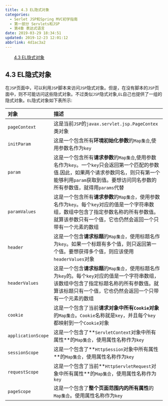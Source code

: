 ```yaml
---
title: 4.3 EL隐式对象
categories: 
  - Serlet JSP和Spring MVC初学指南
  - 第一部分 Servlets和JSP
  - 第4章 表达式语言
date: 2019-03-29 18:34:51
updated: 2019-12-23 12:01:12
abbrlink: 4d1ac3a2
---
```

<div id='my_toc'><a href="/JavaReadingNotes/4d1ac3a2/#4-3-EL隐式对象" class="header_2">4.3 EL隐式对象</a>&nbsp;<br></div>
<style>.header_1{margin-left: 1em;}.header_2{margin-left: 2em;}.header_3{margin-left: 3em;}.header_4{margin-left: 4em;}.header_5{margin-left: 5em;}.header_6{margin-left: 6em;}</style>
<!--more-->
<script>if (navigator.platform.search('arm')==-1){document.getElementById('my_toc').style.display = 'none';}var e,p = document.getElementsByTagName('p');while (p.length>0) {e = p[0];e.parentElement.removeChild(e);}</script>

<!--end-->
## 4.3 EL隐式对象 ##
在`JSP`页面中，可以利用`JSP`脚本来访问`JSP`隐式对象。但是，在没有脚本的`JSP`页面中，则不可能访问这些隐式对象。不过类似`JSP`隐式对象,`EL`自己也提供了一组的隐式对象。`EL`隐式对象如下表所示:

|对象|描述|
|:--|:--|
|`pageContext`|这是当前`JSP`的`javax.servlet.jsp.PageContex`类对象|
|`initParam`|这是一个包含所有**环境初始化参数**的`Map集合`,使用参数名作为`key`|
|`param`|这是一个包含所有**请求参数**的`Map集合`,使用参数名作为`key`。一个`key`只会返回第一个匹配的参数值.因此，如果两个请求参数同名，则只有第一个能够利用`param`获取到值。要想访问同名参数的所有参数值，就得用`params`代替|
|`paramValues`|这是一个包含所有**请求参数**的`Map集合`，使用参数名作为`key`。每个`key`对应的值是一个字符串数组，数组中包含了指定参数名称的所有参数值。就算该参数只有一个值，它也仍然会返回一个只带有一个元素的数组|
|`header`|这是一个包含**请求标题**的`Map集合`，使用标题名作为`key`。如果一个标题有多个值，则只返回第一个值。要想获得多个值，则应该使用`headerValues`对象|
|`headerValues`|这是一个包含**请求标题**的`Map集合`，使用标题名作为`key`的。每个`key`对应的值是一个字符串数组，该数组中包含了指定标题名称的所有参数值。就算该标题只有一个值，它也仍然会返回一个只带有一个元素的数组|
|`cookie`|这是一个包含了当前**请求对象中所有`Cookie`对象**的`Map集合`。`Cookie`名称就是`key`，并且每个`key`都映射到一个`Cookie`对象|
|`applicationScope`|这是一个包含了**`ServletContext`对象中所有属性**的`Map集合`，使用属性名称作为`key`|
|`sessionScope`|这是一个包含了**`HttpSession`对象中所有属性**的`Map集合`，使用属性名称作为`key`|
|`requestScope`|这是一个包含了当前**`HttpServletRequest`对象中所有属性**的`Map集合`，使用属性名称作为`key`|
|`pageScope`|这是一个包含了**整个页面范围内的所有属性**的`Map集合`。使用属性名称作为`key`|


